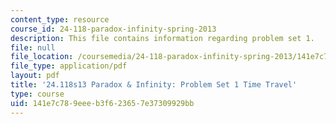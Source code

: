 ```yaml
---
content_type: resource
course_id: 24-118-paradox-infinity-spring-2013
description: This file contains information regarding problem set 1.
file: null
file_location: /coursemedia/24-118-paradox-infinity-spring-2013/141e7c789eeeb3f623657e37309929bb_MIT24_118S13_ProbSet1.pdf
file_type: application/pdf
layout: pdf
title: '24.118s13 Paradox & Infinity: Problem Set 1 Time Travel'
type: course
uid: 141e7c78-9eee-b3f6-2365-7e37309929bb
---
```

